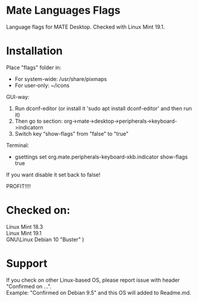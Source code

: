 # Mate Languages Flags
Language flags for MATE Desktop. Checked with Linux Mint 19.1.
<br>

# Installation
 Place "flags" folder in:
  - For system-wide: /usr/share/pixmaps
  - For user-only: ~/icons
 
 GUI-way:
  1. Run dconf-editor (or install it 'sudo apt install dconf-editor' and then run it)
  2. Then go to section: org->mate->desktop->peripherals->keyboard->indicatorn
  3. Switch key “show-flags” from "false" to "true"

 Terminal:
   - gsettings set org.mate.peripherals-keyboard-xkb.indicator show-flags true
   
  If you want disable it set back to false!
 
 PROFIT!!!!
 
# Checked on:
Linux Mint 18.3<br>
Linux Mint 19.1<br>
GNU\Linux Debian 10 "Buster" )<br>

# Support
 If you check on other Linux-based OS, please report issue with header "Confirmed on ...".<br>
 Example: "Confirmed on Debian 9.5" and this OS will added to Readme.md.
